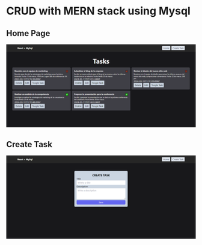 # CRUD with MERN stack using Mysql

## Home Page
![Home](client/src/imgGithub/Home.PNG)

## Create Task
![Home](client/src/imgGithub/Create.PNG)
